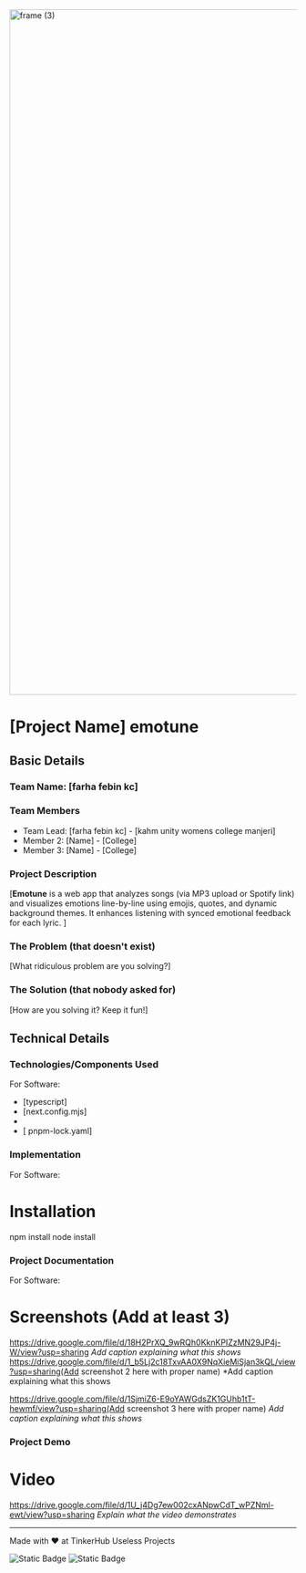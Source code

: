 <img width="3188" height="1202" alt="frame (3)" src="https://github.com/user-attachments/assets/517ad8e9-ad22-457d-9538-a9e62d137cd7" />


# [Project Name] emotune


## Basic Details
### Team Name: [farha febin kc]


### Team Members
- Team Lead: [farha febin kc] - [kahm unity womens college manjeri]
- Member 2: [Name] - [College]
- Member 3: [Name] - [College]

### Project Description
[**Emotune** is a web app that analyzes songs (via MP3 upload or Spotify link) and visualizes emotions line-by-line using emojis, quotes, and dynamic background themes. It enhances listening with synced emotional feedback for each lyric.
]

### The Problem (that doesn't exist)
[What ridiculous problem are you solving?]

### The Solution (that nobody asked for)
[How are you solving it? Keep it fun!]

## Technical Details
### Technologies/Components Used
For Software:
- [typescript]
- [next.config.mjs]
- 
- [ pnpm-lock.yaml]



### Implementation
For Software:
# Installation
npm install
node install 



 



### Project Documentation
For Software:

# Screenshots (Add at least 3)
https://drive.google.com/file/d/18H2PrXQ_9wRQh0KknKPIZzMN29JP4j-W/view?usp=sharing
*Add caption explaining what this shows*
https://drive.google.com/file/d/1_b5Lj2c18TxvAA0X9NqXieMiSjan3kQL/view?usp=sharing(Add screenshot 2 here with proper name)
*Add caption explaining what this shows

https://drive.google.com/file/d/1SjmiZ6-E9oYAWGdsZK1GUhb1tT-hewmf/view?usp=sharing(Add screenshot 3 here with proper name)
*Add caption explaining what this shows*






### Project Demo
# Video
https://drive.google.com/file/d/1U_j4Dg7ew002cxANpwCdT_wPZNml-ewt/view?usp=sharing
*Explain what the video demonstrates*




---
Made with ❤️ at TinkerHub Useless Projects 

![Static Badge](https://img.shields.io/badge/TinkerHub-24?color=%23000000&link=https%3A%2F%2Fwww.tinkerhub.org%2F)
![Static Badge](https://img.shields.io/badge/UselessProjects--25-25?link=https%3A%2F%2Fwww.tinkerhub.org%2Fevents%2FQ2Q1TQKX6Q%2FUseless%2520Projects)
